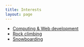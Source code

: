 ```yaml
---
title: Interests
layout: page
---
```


* [Computing & Web development](/interests/computing/)
* [Rock climbing](/interests/climbing/)
* [Snowboarding](/interests/snowboarding/)

